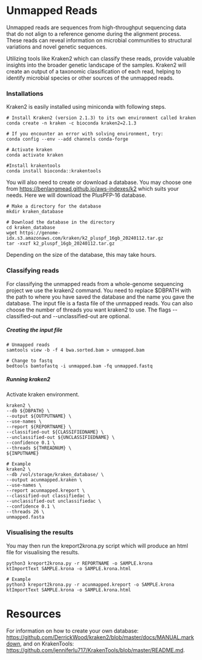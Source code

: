 # Unmapped Reads
Unmapped reads are sequences from high-throughput sequencing data that do not align to a reference genome during the alignment process. These reads can reveal information on microbial communities to structural variations and novel genetic sequences. 

Utilizing tools like Kraken2 which can classify these reads, provide valuable insights into the broader genetic landscape of the samples. Kraken2 will create an output of a taxonomic classification of each read, helping to identify microbial species or other sources of the unmapped reads.

### Installations
Kraken2 is easily installed using miniconda with following steps.

```
# Install Kraken2 (version 2.1.3) to its own environment called kraken
conda create -n kraken -c bioconda kraken2=2.1.3

# If you encounter an error with solving environment, try:
conda config --env --add channels conda-forge

# Activate kraken
conda activate kraken

#Install krakentools
conda install bioconda::krakentools
```

You will also need to create or download a database. You may choose one from https://benlangmead.github.io/aws-indexes/k2 which suits your needs. Here we will download the PlusPFP-16 database.
```
# Make a directory for the database
mkdir kraken_database

# Download the database in the directory
cd kraken_database
wget https://genome-idx.s3.amazonaws.com/kraken/k2_pluspf_16gb_20240112.tar.gz
tar -xvzf k2_pluspf_16gb_20240112.tar.gz
```
Depending on the size of the database, this may take hours.

### Classifying reads
For classifying the unmapped reads from a whole-genome sequencing project we use the kraken2 command. You need to replace $DBPATH with the path to where you have saved the database and the name you gave the database. The input file is a fasta file of the unmapped reads. You can also choose the number of threads you want kraken2 to use. The flags --classified-out and --unclassified-out are optional.

##### Creating the input file
```
# Unmapped reads
samtools view -b -f 4 bwa.sorted.bam > unmapped.bam

# Change to fastq
bedtools bamtofastq -i unmapped.bam -fq unmapped.fastq
```

##### Running kraken2
Activate kraken environment.
```
kraken2 \
--db ${DBPATH} \
--output ${OUTPUTNAME} \
--use-names \
--report ${REPORTNAME} \
--classified-out ${CLASSIFIEDNAME} \
--unclassified-out ${UNCLASSIFIEDNAME} \
--confidence 0.1 \
--threads ${THREADNUM} \
${INPUTNAME}

# Example
kraken2 \
--db /vol/storage/kraken_database/ \
--output acunmapped.kraken \
--use-names \
--report acunmapped.kreport \
--classified-out classifiedac \
--unclassified-out unclassifiedac \
--confidence 0.1 \
--threads 26 \
unmapped.fasta
```

### Visualising the results
You may then run the kreport2krona.py script which will produce an html file for visualising the results.
```
python3 kreport2krona.py -r REPORTNAME -o SAMPLE.krona
ktImportText SAMPLE.krona -o SAMPLE.krona.html

# Example
python3 kreport2krona.py -r acunmapped.kreport -o SAMPLE.krona
ktImportText SAMPLE.krona -o SAMPLE.krona.html
```
# Resources
For information on how to create your own database: https://github.com/DerrickWood/kraken2/blob/master/docs/MANUAL.markdown, and on KrakenTools: https://github.com/jenniferlu717/KrakenTools/blob/master/README.md.
